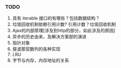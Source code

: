 
### TODO

1. 具有 iterable 接口的有哪些？包括数据结构？
2. 垃圾回收机制依赖引用计数? 引用计数？垃圾回收机制
3. Ajax的内部原理[涉及到http的部分，如此涉及的原因]
4. 异步的历史由来，及解决方案部的演进
5. 指针对象
6. 斐波那契数列的各种实现
7. LRU
8. 字节与内存，内存地址的关系


